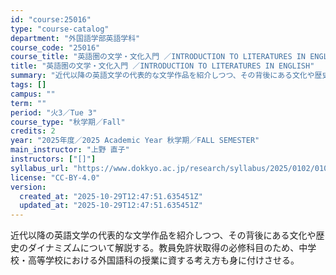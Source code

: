 ```yaml
---
id: "course:25016"
type: "course-catalog"
department: "外国語学部英語学科"
course_code: "25016"
course_title: "英語圏の文学・文化入門 ／INTRODUCTION TO LITERATURES IN ENGLISH"
title: "英語圏の文学・文化入門 ／INTRODUCTION TO LITERATURES IN ENGLISH"
summary: "近代以降の英語文学の代表的な文学作品を紹介しつつ、その背後にある文化や歴史のダイナミズムについて解説する。教員免許状取得の必修科目のため、中学校・高等学校における外国語科の授業に資する考え方も身に付けさせる。"
tags: []
campus: ""
term: ""
period: "火3／Tue 3"
course_type: "秋学期／Fall"
credits: 2
year: "2025年度／2025 Academic Year 秋学期／FALL SEMESTER"
main_instructor: "上野 直子"
instructors: ["[]"]
syllabus_url: "https://www.dokkyo.ac.jp/research/syllabus/2025/0102/0102_25016_ja_JP.html"
license: "CC-BY-4.0"
version:
  created_at: "2025-10-29T12:47:51.635451Z"
  updated_at: "2025-10-29T12:47:51.635451Z"
---
```

近代以降の英語文学の代表的な文学作品を紹介しつつ、その背後にある文化や歴史のダイナミズムについて解説する。教員免許状取得の必修科目のため、中学校・高等学校における外国語科の授業に資する考え方も身に付けさせる。
